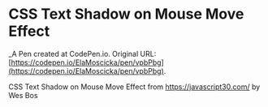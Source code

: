 # CSS Text Shadow on Mouse Move Effect 
 _A Pen created at CodePen.io. Original URL: [https://codepen.io/ElaMoscicka/pen/vpbPbg](https://codepen.io/ElaMoscicka/pen/vpbPbg).

 CSS Text Shadow on Mouse Move Effect from https://javascript30.com/ by Wes Bos